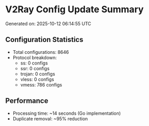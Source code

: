 # V2Ray Config Update Summary
Generated on: 2025-10-12 06:14:55 UTC

## Configuration Statistics
- Total configurations: 8646
- Protocol breakdown:
  - ss: 0 configs
  - ssr: 0 configs
  - trojan: 0 configs
  - vless: 0 configs
  - vmess: 786 configs

## Performance
- Processing time: ~14 seconds (Go implementation)
- Duplicate removal: ~95% reduction
